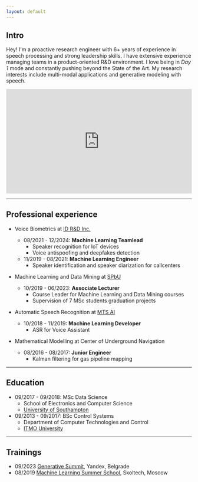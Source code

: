 ```yaml
---
layout: default
---
```



## Intro

Hey! I'm a proactive research engineer with 6+ years of experience in speech processing and strong leadership skills. I have extensive experience managing teams in a product-oriented R&D environment. I love being in *Day 1* mode and constantly pushing beyond the State of the Art. My research interests include multi-modal applications and generative modeling with speech.

<div style="position: relative; padding-bottom: 56.25%; height: 0;"><iframe src="https://www.loom.com/embed/a088ac29bff7424f8ad965ce112b7aa2?sid=29307a4b-8464-4ddc-a691-6e6ef77e8e8e" frameborder="0" webkitallowfullscreen mozallowfullscreen allowfullscreen style="position: absolute; top: 0; left: 0; width: 100%; height: 100%;"></iframe></div>

---


## Professional experience

- Voice Biometrics at [ID R&D Inc.](http://idrnd.ai/)
  - 08/2021 - 12/2024: **Machine Learning Teamlead**
    - Speaker recognition for IoT devices
    - Voice antispoofing and deepfakes detection
  - 11/2019 - 08/2021: **Machine Learning Engineer**
    - Speaker identification and speaker diarization for callcenters
  
- Machine Learning and Data Mining at [SPbU](https://english.spbu.ru/)
  - 10/2019 - 06/2023: **Associate Lecturer**
    - Course Leader for Machine Learning and Data Mining courses
    - Supervision of 7 MSc students graduation projects
  
- Automatic Speech Recognition at [MTS AI](https://mts.ai/)
  - 10/2018 - 11/2019: **Machine Learning Developer**
    - ASR for Voice Assistant

- Mathematical Modelling at Center of Underground Navigation
  - 08/2016 - 08/2017: **Junior Engineer**
    - Kalman filtering for gas pipeline mapping

---


## Education

- 09/2017 - 09/2018: MSc Data Science
  - School of Electronics and Computer Science
  - [University of Southampton](https://www.southampton.ac.uk/)
- 09/2013 - 09/2017: BSc Control Systems
  - Department of Computer Technologies and Control
  - [ITMO University](https://en.itmo.ru/)

---


## Trainings
- 09/2023 [Generative Summit](https://generativesummit.yandex.ru), Yandex, Belgrade
- 08/2019 [Machine Learning Summer School](https://smiles.skoltech.ru/mlss2019), Skoltech, Moscow
